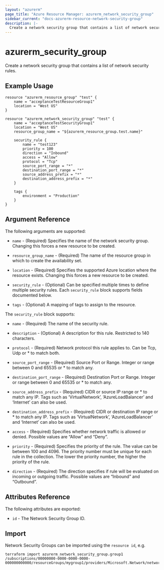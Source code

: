 ```yaml
---
layout: "azurerm"
page_title: "Azure Resource Manager: azurerm_network_security_group"
sidebar_current: "docs-azurerm-resource-network-security-group"
description: |-
  Create a network security group that contains a list of network security rules. Network security groups enable inbound or outbound traffic to be enabled or denied.
---
```


# azurerm\_security\_group

Create a network security group that contains a list of network security rules.

## Example Usage

```
resource "azurerm_resource_group" "test" {
    name = "acceptanceTestResourceGroup1"
    location = "West US"
}

resource "azurerm_network_security_group" "test" {
    name = "acceptanceTestSecurityGroup1"
    location = "West US"
    resource_group_name = "${azurerm_resource_group.test.name}"

    security_rule {
    	name = "test123"
    	priority = 100
    	direction = "Inbound"
    	access = "Allow"
    	protocol = "Tcp"
    	source_port_range = "*"
    	destination_port_range = "*"
    	source_address_prefix = "*"
    	destination_address_prefix = "*"
    }
    
    tags {
        environment = "Production"
    }
}

```

## Argument Reference

The following arguments are supported:

* `name` - (Required) Specifies the name of the network security group. Changing this forces a
    new resource to be created.

* `resource_group_name` - (Required) The name of the resource group in which to
    create the availability set.

* `location` - (Required) Specifies the supported Azure location where the resource exists. Changing this forces a new resource to be created.

* `security_rule` - (Optional) Can be specified multiple times to define multiple
                                   security rules. Each `security_rule` block supports fields documented below.

* `tags` - (Optional) A mapping of tags to assign to the resource. 


The `security_rule` block supports:

* `name` - (Required) The name of the security rule. 

* `description` - (Optional) A description for this rule. Restricted to 140 characters.

* `protocol` - (Required) Network protocol this rule applies to. Can be Tcp, Udp or * to match both.

* `source_port_range` - (Required) Source Port or Range. Integer or range between 0 and 65535 or * to match any.

* `destination_port_range` - (Required) Destination Port or Range. Integer or range between 0 and 65535 or * to match any.

* `source_address_prefix` - (Required) CIDR or source IP range or * to match any IP. Tags such as ‘VirtualNetwork’, ‘AzureLoadBalancer’ and ‘Internet’ can also be used.

* `destination_address_prefix` - (Required) CIDR or destination IP range or * to match any IP. Tags such as ‘VirtualNetwork’, ‘AzureLoadBalancer’ and ‘Internet’ can also be used.

* `access` - (Required) Specifies whether network traffic is allowed or denied. Possible values are “Allow” and “Deny”.

* `priority` - (Required) Specifies the priority of the rule. The value can be between 100 and 4096. The priority number must be unique for each rule in the collection. The lower the priority number, the higher the priority of the rule.

* `direction` - (Required) The direction specifies if rule will be evaluated on incoming or outgoing traffic. Possible values are “Inbound” and “Outbound”.
    

## Attributes Reference

The following attributes are exported:

* `id` - The Network Security Group ID.


## Import

Network Security Groups can be imported using the `resource id`, e.g. 

```
terraform import azurerm_network_security_group.group1 /subscriptions/00000000-0000-0000-0000-000000000000/resourceGroups/mygroup1/providers/Microsoft.Network/networkSecurityGroups/mySecurityGroup
```
